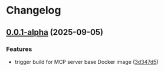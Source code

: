 # Changelog

## [0.0.1-alpha](https://github.com/archestra-ai/archestra/compare/mcp_server_docker_image-v0.0.0-alpha...mcp_server_docker_image-v0.0.1-alpha) (2025-09-05)


### Features

* trigger build for MCP server base Docker image ([3d347d5](https://github.com/archestra-ai/archestra/commit/3d347d53c82d1e628f0370e51a1fa4e5705aa805))
